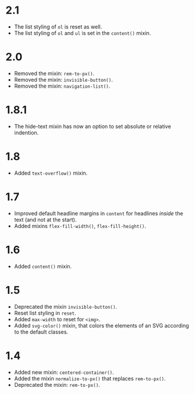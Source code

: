 2.1
===

*   The list styling of `ol` is reset as well.
*   The list styling of `ol` and `ul` is set in the `content()` mixin.

2.0
===

*   Removed the mixin: `rem-to-px()`.
*   Removed the mixin: `invisible-button()`.
*   Removed the mixin: `navigation-list()`.


1.8.1
=====

*   The hide-text mixin has now an option to set absolute or relative indention. 


1.8
===

*   Added `text-overflow()` mixin.


1.7
===

*   Improved default headline margins in `content` for headlines *inside* the text (and not at the start).
*   Added mixins `flex-fill-width()`, `flex-fill-height()`.


1.6
===

*   Added `content()` mixin.


1.5
===

*   Deprecated the mixin `invisible-button()`.
*   Reset list styling in `reset`.
*   Added `max-width` to reset for `<img>`.
*   Added `svg-color()` mixin, that colors the elements of an SVG according to the default classes.


1.4
===

*   Added new mixin: `centered-container()`.
*   Added the mixin `normalize-to-px()` that replaces `rem-to-px()`.
*   Deprecated the mixin: `rem-to-px()`.
